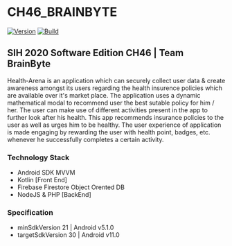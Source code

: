 # CH46_BRAINBYTE

[![Version](https://img.shields.io/badge/version-v1.0%20beta-blue)](https://github.com/adityam49/CH46_BRAINBYTE) [![Build](https://img.shields.io/badge/build-passing-brightgreen)](https://github.com/adityam49/CH46_BRAINBYTE)


## SIH 2020 Software Edition CH46 | Team BrainByte

Health-Arena is an application which can securely collect user data & create awareness amongst its users regarding the health insurence policies which are available over it's market place. The application uses a dynamic mathematical modal to recommend user the best sutable policy for him / her. The user can make use of different activities present in the app to further look after his health. This app recommends insurance policies to the user as well as urges him to be healthy. The user experience of application is made engaging by rewarding the user with health point, badges, etc. whenever he successfully completes a certain activity.

### Technology Stack
* Android SDK MVVM
* Kotlin [Front End]
* Firebase Firestore Object Orented DB
* NodeJS & PHP [BackEnd]

### Specification
* minSdkVersion 21 | Android v5.1.0
* targetSdkVersion 30 | Android v11.0
